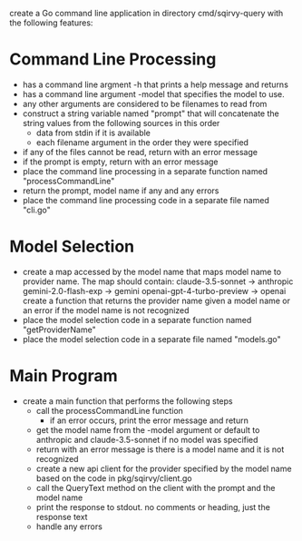 create a Go command line application in directory cmd/sqirvy-query with the following features:

# Command Line Processing

- has a command line argment -h that prints a help message and returns
- has a command line argument -model that specifies the model to use.
- any other arguments are considered to be filenames to read from
- construct a string variable named "prompt" that will concatenate the string values from the following sources in this order
  - data from stdin if it is available
  - each filename argument in the order they were specified
- if any of the files cannot be read, return with an error message
- if the prompt is empty, return with an error message
- place the command line processing in a separate function named "processCommandLine"
- return the prompt, model name if any and any errors
- place the command line processing code in a separate file named "cli.go"

# Model Selection

- create a map accessed by the model name that maps model name to provider name. The map should contain:
  claude-3.5-sonnet -> anthropic
  gemini-2.0-flash-exp -> gemini
  openai-gpt-4-turbo-preview -> openai
  create a function that returns the provider name given a model name or an error if the model name is not recognized
- place the model selection code in a separate function named "getProviderName"
- place the model selection code in a separate file named "models.go"

# Main Program

- create a main function that performs the following steps
  - call the processCommandLine function
    - if an error occurs, print the error message and return
  - get the model name from the -model argument or default to anthropic and claude-3.5-sonnet if no model was specified
  - return with an error message is there is a model name and it is not recognized
  - create a new api client for the provider specified by the model name based on the code in pkg/sqirvy/client.go
  - call the QueryText method on the client with the prompt and the model name
  - print the response to stdout. no comments or heading, just the response text
  - handle any errors
